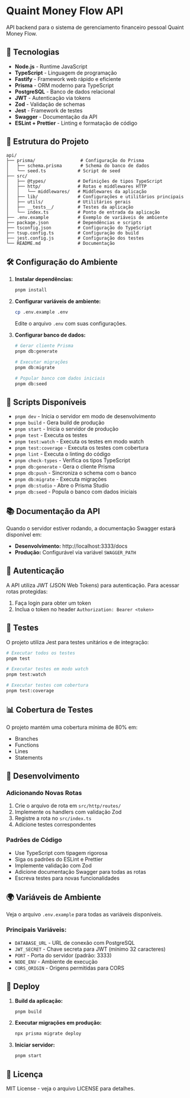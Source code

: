 # Quaint Money Flow API

API backend para o sistema de gerenciamento financeiro pessoal Quaint Money Flow.

## 🚀 Tecnologias

- **Node.js** - Runtime JavaScript
- **TypeScript** - Linguagem de programação
- **Fastify** - Framework web rápido e eficiente
- **Prisma** - ORM moderno para TypeScript
- **PostgreSQL** - Banco de dados relacional
- **JWT** - Autenticação via tokens
- **Zod** - Validação de schemas
- **Jest** - Framework de testes
- **Swagger** - Documentação da API
- **ESLint + Prettier** - Linting e formatação de código

## 📁 Estrutura do Projeto

```
api/
├── prisma/                 # Configuração do Prisma
│   ├── schema.prisma       # Schema do banco de dados
│   └── seed.ts            # Script de seed
├── src/
│   ├── @types/            # Definições de tipos TypeScript
│   ├── http/              # Rotas e middlewares HTTP
│   │   └── middlewares/   # Middlewares da aplicação
│   ├── lib/               # Configurações e utilitários principais
│   ├── utils/             # Utilitários gerais
│   ├── __tests__/         # Testes da aplicação
│   └── index.ts           # Ponto de entrada da aplicação
├── .env.example           # Exemplo de variáveis de ambiente
├── package.json           # Dependências e scripts
├── tsconfig.json          # Configuração do TypeScript
├── tsup.config.ts         # Configuração do build
├── jest.config.js         # Configuração dos testes
└── README.md              # Documentação
```

## 🛠️ Configuração do Ambiente

1. **Instalar dependências:**
   ```bash
   pnpm install
   ```

2. **Configurar variáveis de ambiente:**
   ```bash
   cp .env.example .env
   ```
   Edite o arquivo `.env` com suas configurações.

3. **Configurar banco de dados:**
   ```bash
   # Gerar cliente Prisma
   pnpm db:generate
   
   # Executar migrações
   pnpm db:migrate
   
   # Popular banco com dados iniciais
   pnpm db:seed
   ```

## 🚀 Scripts Disponíveis

- `pnpm dev` - Inicia o servidor em modo de desenvolvimento
- `pnpm build` - Gera build de produção
- `pnpm start` - Inicia o servidor de produção
- `pnpm test` - Executa os testes
- `pnpm test:watch` - Executa os testes em modo watch
- `pnpm test:coverage` - Executa os testes com cobertura
- `pnpm lint` - Executa o linting do código
- `pnpm check-types` - Verifica os tipos TypeScript
- `pnpm db:generate` - Gera o cliente Prisma
- `pnpm db:push` - Sincroniza o schema com o banco
- `pnpm db:migrate` - Executa migrações
- `pnpm db:studio` - Abre o Prisma Studio
- `pnpm db:seed` - Popula o banco com dados iniciais

## 📚 Documentação da API

Quando o servidor estiver rodando, a documentação Swagger estará disponível em:
- **Desenvolvimento:** http://localhost:3333/docs
- **Produção:** Configurável via variável `SWAGGER_PATH`

## 🔐 Autenticação

A API utiliza JWT (JSON Web Tokens) para autenticação. Para acessar rotas protegidas:

1. Faça login para obter um token
2. Inclua o token no header `Authorization: Bearer <token>`

## 🧪 Testes

O projeto utiliza Jest para testes unitários e de integração:

```bash
# Executar todos os testes
pnpm test

# Executar testes em modo watch
pnpm test:watch

# Executar testes com cobertura
pnpm test:coverage
```

## 📊 Cobertura de Testes

O projeto mantém uma cobertura mínima de 80% em:
- Branches
- Functions
- Lines
- Statements

## 🔧 Desenvolvimento

### Adicionando Novas Rotas

1. Crie o arquivo de rota em `src/http/routes/`
2. Implemente os handlers com validação Zod
3. Registre a rota no `src/index.ts`
4. Adicione testes correspondentes

### Padrões de Código

- Use TypeScript com tipagem rigorosa
- Siga os padrões do ESLint e Prettier
- Implemente validação com Zod
- Adicione documentação Swagger para todas as rotas
- Escreva testes para novas funcionalidades

## 🌍 Variáveis de Ambiente

Veja o arquivo `.env.example` para todas as variáveis disponíveis.

### Principais Variáveis:

- `DATABASE_URL` - URL de conexão com PostgreSQL
- `JWT_SECRET` - Chave secreta para JWT (mínimo 32 caracteres)
- `PORT` - Porta do servidor (padrão: 3333)
- `NODE_ENV` - Ambiente de execução
- `CORS_ORIGIN` - Origens permitidas para CORS

## 🚀 Deploy

1. **Build da aplicação:**
   ```bash
   pnpm build
   ```

2. **Executar migrações em produção:**
   ```bash
   npx prisma migrate deploy
   ```

3. **Iniciar servidor:**
   ```bash
   pnpm start
   ```

## 📝 Licença

MIT License - veja o arquivo LICENSE para detalhes.